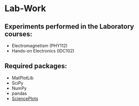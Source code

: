 # Lab-Work

## Experiments performed in the Laboratory courses:
* Electromagnetism (PHY112)
* Hands-on Electronics (IDC102)

## Required packages:
* MatPlotLib
* SciPy
* NumPy
* pandas
* [SciencePlots]()